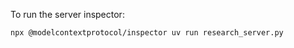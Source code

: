 To run the server inspector:

```sh
npx @modelcontextprotocol/inspector uv run research_server.py
```